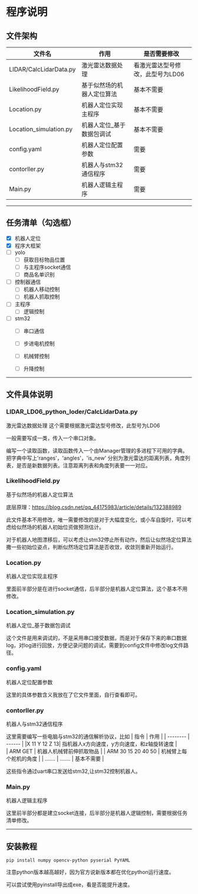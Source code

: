 # 程序说明



## 文件架构

| 文件名        | 作用    |  是否需要修改  |
| --------   | ------   | ----  |
|LIDAR/CalcLidarData.py| 激光雷达数据处理 |  看激光雷达型号修改，此型号为LD06   |
| LikelihoodField.py     | 基于似然场的机器人定位算法 |   基本不需要    |
| Location.py        |  机器人定位实现主程序  |  基本不需要   |
| Location_simulation.py        |  机器人定位_基于数据包调试  |  基本不需要   |
| config.yaml       |  机器人定位配置参数  |  需要   |
| contorller.py        |  机器人与stm32通信程序  |  需要   |
| Main.py        |  机器人逻辑主程序  |  需要   |

---

## 任务清单（勾选框）

- [x] 机器人定位
- [x] 程序大框架
- [ ] yolo
  - [ ] 获取目标物品位置
  - [ ] 与主程序socket通信
  - [ ] 商品名单识别
- [ ] 控制器通信
  - [ ] 机器人移动控制
  - [ ] 机器人抓取控制
- [ ] 主程序
  - [ ] 逻辑控制
- [ ] stm32
  - [ ] 串口通信
  - [ ] 步进电机控制
  - [ ] 机械臂控制
  - [ ] 升降控制


---

## 文件具体说明

### LIDAR_LD06_python_loder/CalcLidarData.py
激光雷达数据处理
这个需要根据激光雷达型号修改，此型号为LD06

一般需要写成一类，传入一个串口对象。

编写一个读取函数，读取函数传入一个由Manager管理的多进程下可用的字典。
把字典中写上'ranges'，'angles'，'is_new'
分别为激光雷达的距离列表，角度列表，是否是新数据列表。注意距离列表和角度列表要一一对应。


### LikelihoodField.py
基于似然场的机器人定位算法

底层原理：https://blog.csdn.net/qq_44175983/article/details/132388989

此文件基本不用修改，唯一需要修改的是对于大幅度变化，或小车自旋时，可以考虑给似然场的机器人初始位资做预测估计。

对于机器人地图漂移后，可以考虑让stm32停止所有动作，然后让似然场定位算法撒一些初始位姿点，判断似然场定位算法是否收敛，收敛则重新开始运行。

### Location.py
机器人定位实现主程序

里面前半部分是在进行socket通信，后半部分是机器人定位算法，这个基本不用修改。

### Location_simulation.py
机器人定位_基于数据包调试

这个文件是用来调试的，不是采用串口接受数据，而是对于保存下来的串口数据log，对log进行回放，方便记录问题的调试，需要到config文件中修改log文件路径。

### config.yaml
机器人定位配置参数

这里的具体参数含义我放在了它文件里面，自行查看即可。

### contorller.py
机器人与stm32通信程序

这里需要编写一些电脑与stm32的通信解析协议，比如
| 指令        | 作用    | 
| --------   | ------   |
|X 11 Y 12 Z 13| 指机器人x方向速度，y方向速度，和z轴旋转速度 |  
| ARM GET  | 机器人机械臂前伸抓取物品 | 
| ARM 30 15 20 40 50        |  机械臂上每个舵机的角度   |
| .......        |  .......  |  基本不需要   |

这些指令通过uart串口发送给stm32,让stm32控制机器人。

### Main.py
机器人逻辑主程序

这里前半部分都是建立socket连接，后半部分是机器人逻辑控制，需要根据任务清单修改。

---
## 安装教程
```
pip install numpy opencv-python pyserial PyYAML
```

注意python版本越高越好，因为官方说新版本都在优化python运行速度。

可以尝试使用pyinstall导出成exe，看是否能提升速度。